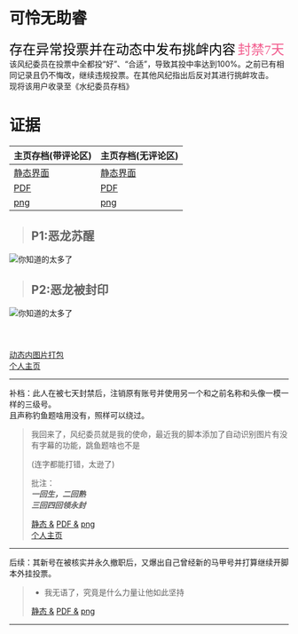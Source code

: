 # 可怜无助睿
<font face="黑体" color=black size=5>存在异常投票并在动态中发布挑衅内容</font>
<font face="黑体" color="#f25d8e" size=5>封禁7天</font><br>
该风纪委员在投票中全都投“好”、“合适”，导致其投中率达到100%。之前已有相同记录且仍不悔改，继续违规投票。在其他风纪指出后反对其进行挑衅攻击。<br>
现将该用户收录至《水纪委员存档》
# 证据
 
| 主页存档(带评论区) | 主页存档(无评论区) |
| ---------------- | ----------------- |
| [静态界面](https://qg46.github.io/bilibili/waterjudge/2/bevid-2-1.mhtml) | [静态界面](https://qg46.github.io/bilibili/waterjudge/2/bevid-2-2.mhtml) |
| [PDF](https://qg46.github.io/bilibili/waterjudge/2/bevid-2-4.pdf) | [PDF](https://qg46.github.io/bilibili/waterjudge/2/bevid-2-5.pdf) |
| [png](https://qg46.github.io/bilibili/waterjudge/2/QU4TE9]Z3P4Z15Y}`$AELEL.png) | [png](https://qg46.github.io/bilibili/waterjudge/2/ES_&#40;}QWQ[L29MFLBE{9$J7F.png) |
 
> ## P1:恶龙苏醒
> 

![](https://qg46.github.io/bilibili/waterjudge/2/c081f9b0f3f1f98a91a0d67480a316db389127176.jpg "你知道的太多了")

> ## P2:恶龙被封印
> 

![](https://qg46.github.io/bilibili/waterjudge/2/8174781babd1aa8c074dd26e6ab18421389127176.jpg "你知道的太多了")

#### <br>
[动态内图片打包](https://qg46.github.io/bilibili/waterjudge/2/bevid-2-3.zip)<br>
[个人主页](https://space.bilibili.com/381474147)

_________________

补档：此人在被七天封禁后，注销原有账号并使用另一个和之前名称和头像一模一样的三级号。<br>
且声称钓鱼题啥用没有，照样可以绕过。

> 我回来了，风纪委员就是我的使命，最近我的脚本添加了自动识别图片有没有字幕的功能，跳鱼题啥也不是
>
> (连字都能打错，太逊了)
>
> 批注：<br>
> ***一回生，二回熟<br>
> 三回四回领永封<br>***
> 
> [静态 &](https://qg46.github.io/bilibili/waterjudge/2/bevid-2-6.mhtml)
> [PDF &](https://qg46.github.io/bilibili/waterjudge/2/bevid-2-7.pdf)
> [png](https://qg46.github.io/bilibili/waterjudge/2/15N{R{_[K`L_2Q@17GF}VOM.png)<br>
> [个人主页](https://space.bilibili.com/612321692)

_________________

后续：其新号在被核实并永久撤职后，又爆出自己曾经新的马甲号并打算继续开脚本外挂投票。<br>
> - 我无语了，究竟是什么力量让他如此坚持
> 
> [静态 &](https://qg46.github.io/bilibili/waterjudge/2/bevid-2-8.mhtml)
> [PDF &](https://qg46.github.io/bilibili/waterjudge/2/bevid-2-9.pdf)
> [png](https://qg46.github.io/bilibili/waterjudge/2/%28U%60%24LJ%25AY%5B2%28%60G~H66FM1%7B2.png)
_________________

 <div id="gitalk-container"></div> 
<link rel="stylesheet" href="//unpkg.com/gitalk/dist/gitalk.css">
<script src="//unpkg.com/docsify/lib/plugins/gitalk.min.js"></script>
<script src="//unpkg.com/gitalk/dist/gitalk.min.js"></script>
<script>
    const gitalk = new Gitalk({
        clientID: '16ed2ca2659f27d17c35',
        clientSecret: 'c6f6ae62a12d380ff1945f44527295d2505503d3',
        repo: 'SaveUserComment',
        owner: 'qg46',
        admin: ['qg46'],
        distractionFreeMode: false,
        id: location.pathname,
        proxy: 'https://114514-qg46.vercel.app/github/login/oauth/access_token'
    })
    gitalk.render('gitalk-container');
 
 window.$docsify = {
	plugins: [
		function (hook, vm) {
			hook.doneEach(function () {
				if (window.title_id !== window.location.hash.match(/#(.*?)([?]|$)/)[1]) {
					window.reload;
				}
				window.title_id = window.location.hash.match(/#(.*?)([?]|$)/)[1];
			})
		}
	]
}
</script>
